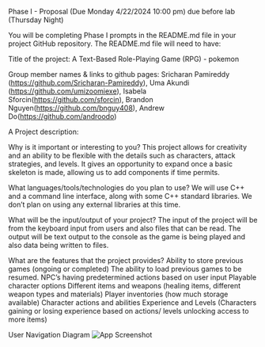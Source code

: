 Phase I - Proposal (Due Monday 4/22/2024 10:00 pm)  due before lab (Thursday Night) 

You will be completing Phase I prompts in the README.md file in your project GitHub repository. The README.md file will need to have:

Title of the project: A Text-Based Role-Playing Game (RPG) - pokemon 

Group member names & links to github pages:  Sricharan Pamireddy (https://github.com/Sricharan-Pamireddy), Uma Akundi (https://github.com/umizoomiexe), Isabela Sforcin(https://github.com/sforcin), Brandon Nguyen(https://github.com/bnguy408), Andrew Do(https://github.com/androodo)

A Project description:

Why is it important or interesting to you?
  This project allows for creativity and an ability to be flexible with the details such as characters, attack strategies, and levels. It gives an opportunity to expand once a basic skeleton is made, allowing us to add components if time permits. 

What languages/tools/technologies do you plan to use?
  We will use C++ and a command line interface, along with some C++ standard libraries. We don’t plan on using any external libraries at this time. 

What will be the input/output of your project?
  The input of the project will be from the keyboard input from users and also files that can be read. The output will be text output to the console as the game is being played and also data being written to files.

What are the features that the project provides?
  Ability to store previous games (ongoing or completed) 
  The ability to load previous games to be resumed.
  NPC’s having predetermined actions based on user input
  Playable character options
  Different items and weapons (healing items, different weapon types and materials) 
  Player inventories (how much storage available)
  Character actions and abilities
  Experience and Levels (Characters gaining or losing experience based on actions/ levels unlocking access to more items) 
  
User Navigation Diagram
![App Screenshot](https://github.com/cs100/final-project-spami-uakun-ialve-ado-bnguy/blob/master/user_navigation_diagram.png)

